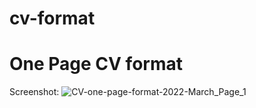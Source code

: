 # cv-format
# One Page CV format

Screenshot:
![CV-one-page-format-2022-March_Page_1](https://user-images.githubusercontent.com/6873766/158007955-74ea6623-a2cc-4e43-be8f-75819beb1a1a.jpg)

